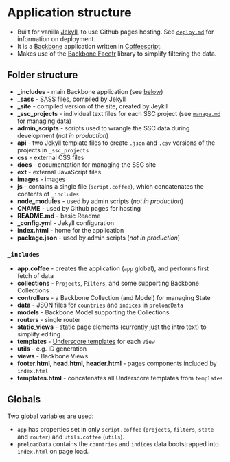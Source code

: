 # Application structure

- Built for vanilla [Jekyll](www.jekyllrb.com), to use Github pages hosting. See [`deploy.md`](docs/deploy.md) for information on deployment.
- It is a [Backbone](backbonejs.org) application written in [Coffeescript](coffeescript.org).
- Makes use of the [Backbone.Facetr](https://github.com/arillo/Backbone.Facetr) library to simplify filtering the data.



## Folder structure

- **_includes** - main Backbone application (see [below](#_includes))
- **_sass** - [SASS](http://sass-lang.com) files, compiled by Jekyll
- **_site** - compiled version of the site, created by Jeykll
- **_ssc_projects** - individual text files for each SSC project (see [`manage.md`](docs/manage.md) for managing data)
- **admin_scripts** - scripts used to wrangle the SSC data during development (*not in production*)
- **api** - two Jekyll template files to create `.json` and `.csv` versions of the projects in `_ssc_projects`
- **css** - external CSS files
- **docs** - documentation for managing the SSC site
- **ext** - external JavaScript files
- **images** - images
- **js** - contains a single file (`script.coffee`), which concatenates the contents of `_includes`
- **node_modules** - used by admin scripts (*not in production*)
- **CNAME** - used by Github pages for hosting
- **README.md** - basic Readme
- **_config.yml** - Jekyll configuration
- **index.html** - home for the application
- **package.json** - used by admin scripts (*not in production*)


### `_includes`

- **app.coffee** - creates the application (`app` global), and performs first fetch of data
- **collections** - `Projects`, `Filters`, and some supporting Backbone Collections
- **controllers** - a Backbone Collection (and Model) for managing State
- **data** - JSON files for `countries` and `indices` in `preloadData`
- **models** - Backbone Model supporting the Collections
- **routers** - single router
- **static_views** - static page elements (currently just the intro text) to simplify editing
- **templates** - [Underscore templates](http://underscorejs.org/#template) for each `View`
- **utils** - e.g. ID generation
- **views** - Backbone Views
- **footer.html, head.html, header.html** - pages components included by `index.html`
- **templates.html** - concatenates all Underscore templates from `templates`


## Globals

Two global variables are used:

- `app` has properties set in only `script.coffee` (`projects`, `filters`, `state` and `router`) and `utils.coffee` (`utils`).
- `preloadData` contains the `countries` and `indices` data bootstrapped into `index.html` on page load.

